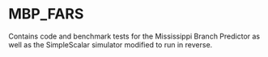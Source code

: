 # MBP_FARS
Contains code and benchmark tests for the Mississippi Branch Predictor as well as the SimpleScalar simulator modified to run in reverse.
